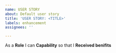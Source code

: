 ```yaml
---
name: USER STORY
about: Default user story
title: 'USER STORY: <TITLE>'
labels: enhancement
assignees: ''

---
```


As a **Role** I can **Capability** so that I **Received benifits**
